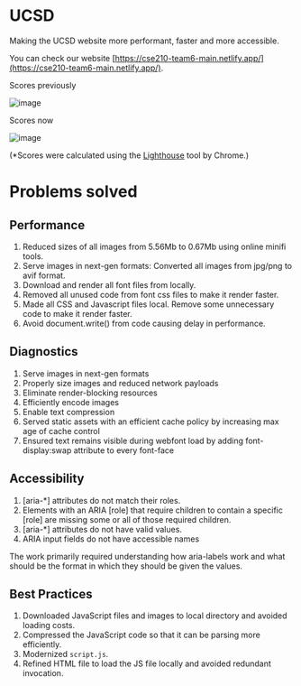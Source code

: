 # UCSD

Making the UCSD website more performant, faster and more accessible.

You can check our website [https://cse210-team6-main.netlify.app/](https://cse210-team6-main.netlify.app/).

Scores previously

![image](https://github.com/CSE-210-Team-6/UCSD-Website/assets/40426312/463cb2f7-47d9-4a50-8bb0-3881d64a05da)
  
Scores now  

![image](https://github.com/CSE-210-Team-6/UCSD-Website/assets/40426312/2af50473-0397-4317-b5ce-5f8e164696e7)  
  
(\*Scores were calculated using the [Lighthouse](https://developer.chrome.com/docs/lighthouse/overview/) tool by Chrome.)

# Problems solved

## Performance

1. Reduced sizes of all images from 5.56Mb to 0.67Mb using online minifi tools.
2. Serve images in next-gen formats: Converted all images from jpg/png to avif format.
3. Download and render all font files from locally. 
4. Removed all unused code from font css files to make it render faster.
5. Made all CSS and Javascript files local. Remove some unnecessary code to make it render faster.
6. Avoid document.write() from code causing delay in performance.

## Diagnostics

1. Serve images in next-gen formats
2. Properly size images and reduced network payloads
3. Eliminate render-blocking resources
4. Efficiently encode images
5. Enable text compression
6. Served static assets with an efficient cache policy by increasing max age of cache control
7. Ensured text remains visible during webfont load by adding font-display:swap attribute to every font-face

## Accessibility

1. [aria-*] attributes do not match their roles.
2. Elements with an ARIA [role] that require children to contain a specific [role] are missing some or all of those required children.
3. [aria-*] attributes do not have valid values.
4. ARIA input fields do not have accessible names

The work primarily required understanding how aria-labels work and what should be the format in which they should be given the values.

## Best Practices
1. Downloaded JavaScript files and images to local directory and avoided loading costs.
2. Compressed the JavaScript code so that it can be parsing more efficiently.
3. Modernized `script.js`.
4. Refined HTML file to load the JS file locally and avoided redundant invocation.
